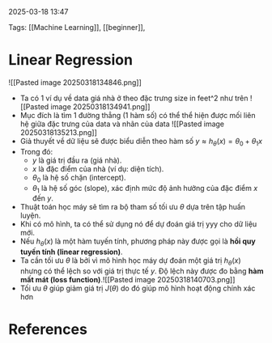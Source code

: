 2025-03-18 13:47


Tags: [[Machine Learning]], [[beginner]], 

# Linear Regression

![[Pasted image 20250318134846.png]]
- Ta có 1 ví dụ về data giá nhà ở theo đặc trưng size in feet^2 như trên
![[Pasted image 20250318134941.png]]
- Mục đích là tìm 1 đường thẳng (1 hàm số) có thể thể hiện được mối liên hệ giữa đặc trưng của data và nhãn của data 
![[Pasted image 20250318135213.png]]
- Giả thuyết về dữ liệu sẽ được biểu diễn theo hàm số $y \approx h_{\theta}(x) = \theta_{0} + \theta_{1}x$ 
- Trong đó:
	- $y$ là giá trị đầu ra (giá nhà).
	- $x$ là đặc điểm của nhà (ví dụ: diện tích).
	- $\theta_{0}$​ là hệ số chặn (intercept).
	- $\theta_{1}$ là hệ số góc (slope), xác định mức độ ảnh hưởng của đặc điểm $x$ đến $y$.
-  Thuật toán học máy sẽ tìm ra bộ tham số tối ưu $\theta$ dựa trên tập huấn luyện.
- Khi có mô hình, ta có thể sử dụng nó để dự đoán giá trị yyy cho dữ liệu mới.
- Nếu $h_{\theta}(x)$ là một hàm tuyến tính, phương pháp này được gọi là **hồi quy tuyến tính (linear regression)**.
- Ta cần tối ưu $\theta$ là bởi vì mô hình học máy dự đoán một giá trị $h_{\theta}(x)$ nhưng có thể lệch so với giá trị thực tế $y$. Độ lệch này được đo bằng **hàm mất mát (loss function)**.![[Pasted image 20250318140703.png]]
- Tối ưu $\theta$ giúp giảm giá trị $J(\theta)$ do đó giúp mô hình hoạt động chính xác hơn
# References
